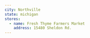 ```yaml
---
city: Northville
state: michigan
stores:
  - name: Fresh Thyme Farmers Market
    address: 15480 Sheldon Rd.
---
```

